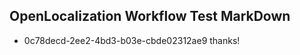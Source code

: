 ## OpenLocalization Workflow Test MarkDown
* 0c78decd-2ee2-4bd3-b03e-cbde02312ae9 thanks!

<!--HONumber=Sep16_HO1-->


